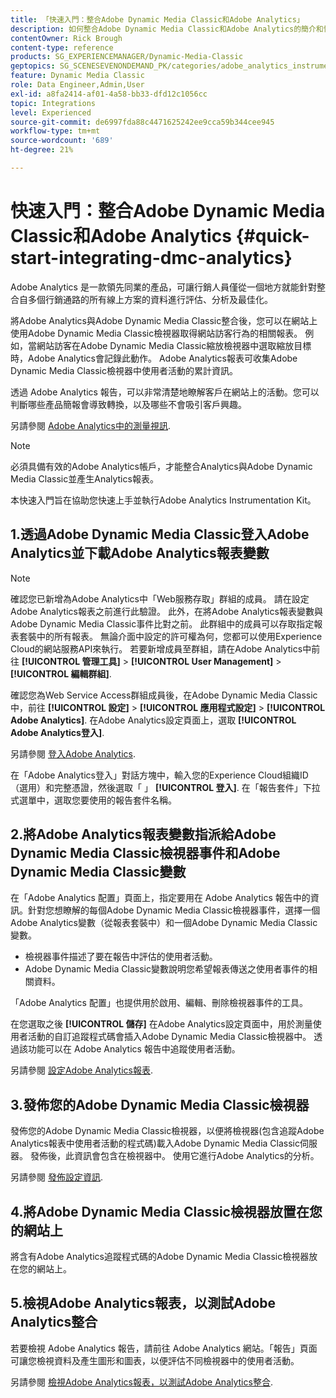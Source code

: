 ```yaml
---
title: 「快速入門：整合Adobe Dynamic Media Classic和Adobe Analytics」
description: 如何整合Adobe Dynamic Media Classic和Adobe Analytics的簡介和快速入門。
contentOwner: Rick Brough
content-type: reference
products: SG_EXPERIENCEMANAGER/Dynamic-Media-Classic
geptopics: SG_SCENESEVENONDEMAND_PK/categories/adobe_analytics_instrumentation_kit
feature: Dynamic Media Classic
role: Data Engineer,Admin,User
exl-id: a8fa2414-af01-4a58-bb33-dfd12c1056cc
topic: Integrations
level: Experienced
source-git-commit: de6997fda88c4471625242ee9cca59b344cee945
workflow-type: tm+mt
source-wordcount: '689'
ht-degree: 21%

---
```


# 快速入門：整合Adobe Dynamic Media Classic和Adobe Analytics {#quick-start-integrating-dmc-analytics}

Adobe Analytics 是一款領先同業的產品，可讓行銷人員僅從一個地方就能針對整合自多個行銷通路的所有線上方案的資料進行評估、分析及最佳化。

將Adobe Analytics與Adobe Dynamic Media Classic整合後，您可以在網站上使用Adobe Dynamic Media Classic檢視器取得網站訪客行為的相關報表。 例如，當網站訪客在Adobe Dynamic Media Classic縮放檢視器中選取縮放目標時，Adobe Analytics會記錄此動作。 Adobe Analytics報表可收集Adobe Dynamic Media Classic檢視器中使用者活動的累計資訊。

透過 Adobe Analytics 報告，可以非常清楚地瞭解客戶在網站上的活動。您可以判斷哪些產品簡報會導致轉換，以及哪些不會吸引客戶興趣。

另請參閱 [Adobe Analytics中的測量視訊](https://experienceleague.adobe.com/en/docs/media-analytics/using/media-overview).

>[!NOTE]
>
>必須具備有效的Adobe Analytics帳戶，才能整合Analytics與Adobe Dynamic Media Classic並產生Analytics報表。

本快速入門旨在協助您快速上手並執行Adobe Analytics Instrumentation Kit。

## 1.透過Adobe Dynamic Media Classic登入Adobe Analytics並下載Adobe Analytics報表變數

>[!NOTE]
>
>確認您已新增為Adobe Analytics中「Web服務存取」群組的成員。 請在設定Adobe Analytics報表之前進行此驗證。 此外，在將Adobe Analytics報表變數與Adobe Dynamic Media Classic事件比對之前。 此群組中的成員可以存取指定報表套裝中的所有報表。 無論介面中設定的許可權為何，您都可以使用Experience Cloud的網站服務API來執行。 若要新增成員至群組，請在Adobe Analytics中前往 **[!UICONTROL 管理工具]** > **[!UICONTROL User Management]** > **[!UICONTROL 編輯群組]**.

確認您為Web Service Access群組成員後，在Adobe Dynamic Media Classic中，前往 **[!UICONTROL 設定]** > **[!UICONTROL 應用程式設定]** > **[!UICONTROL Adobe Analytics]**. 在Adobe Analytics設定頁面上，選取 **[!UICONTROL Adobe Analytics登入]**.

另請參閱 [登入Adobe Analytics](log-analytics.md#log_in_to_adobe_analytics).

在「Adobe Analytics登入」對話方塊中，輸入您的Experience Cloud組織ID （選用）和完整憑證，然後選取「 」 **[!UICONTROL 登入]**. 在「報告套件」下拉式選單中，選取您要使用的報告套件名稱。

## 2.將Adobe Analytics報表變數指派給Adobe Dynamic Media Classic檢視器事件和Adobe Dynamic Media Classic變數

在「Adobe Analytics 配置」頁面上，指定要用在 Adobe Analytics 報告中的資訊。針對您想瞭解的每個Adobe Dynamic Media Classic檢視器事件，選擇一個Adobe Analytics變數（從報表套裝中）和一個Adobe Dynamic Media Classic變數。

* 檢視器事件描述了要在報告中評估的使用者活動。
* Adobe Dynamic Media Classic變數說明您希望報表傳送之使用者事件的相關資料。

「Adobe Analytics 配置」也提供用於啟用、編輯、刪除檢視器事件的工具。

在您選取之後 **[!UICONTROL 儲存]** 在Adobe Analytics設定頁面中，用於測量使用者活動的自訂追蹤程式碼會插入Adobe Dynamic Media Classic檢視器中。 透過該功能可以在 Adobe Analytics 報告中追蹤使用者活動。

另請參閱 [設定Adobe Analytics報表](configuring-analytics-reports.md#configuring_adobe_analytics_reports).

## 3.發佈您的Adobe Dynamic Media Classic檢視器

發佈您的Adobe Dynamic Media Classic檢視器，以便將檢視器(包含追蹤Adobe Analytics報表中使用者活動的程式碼)載入Adobe Dynamic Media Classic伺服器。 發佈後，此資訊會包含在檢視器中。 使用它進行Adobe Analytics的分析。

另請參閱 [發佈設定資訊](publishing-analytics-configuration-information.md#publishing_adobe_analytics_configuration_information).

## 4.將Adobe Dynamic Media Classic檢視器放置在您的網站上

將含有Adobe Analytics追蹤程式碼的Adobe Dynamic Media Classic檢視器放在您的網站上。

## 5.檢視Adobe Analytics報表，以測試Adobe Analytics整合

若要檢視 Adobe Analytics 報告，請前往 Adobe Analytics 網站。「報告」頁面可讓您檢視資料及產生圖形和圖表，以便評估不同檢視器中的使用者活動。

另請參閱 [檢視Adobe Analytics報表，以測試Adobe Analytics整合](testing-integration-viewing-analytics-report.md#testing_the_integration_by_viewing_an_adobe_analytics_report).
